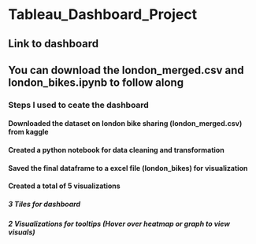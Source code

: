 # Tableau_Dashboard_Project

## Link to dashboard


## You can download the london_merged.csv and london_bikes.ipynb to follow along

### Steps I used to ceate the dashboard
#### Downloaded the dataset on london bike sharing (london_merged.csv) from kaggle
#### Created a python notebook for data cleaning and transformation
#### Saved the final dataframe to a excel file (london_bikes) for visualization
#### Created a total of 5 visualizations 
##### 3 Tiles for dashboard
##### 2 Visualizations for tooltips (Hover over heatmap or graph to view visuals)

